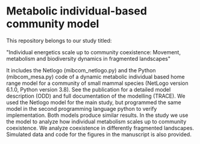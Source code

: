 # Metabolic individual-based community model

This repository belongs to our study titled:

"Individual energetics scale up to community coexistence: Movement, metabolism and biodiversity dynamics in fragmented landscapes"

It includes the Netlogo (mibcom_netlogo.py) and the Python (mibcom_mesa.py) code of a dynamic metabolic individual based home range model for a community of small mammal species (NetLogo version 6.1.0, Python version 3.8). See the publication for a detailed model description (ODD) and full documentation of the modelling (TRACE). We used the Netlogo model for the main study, but programmed the same model in the second programming language python to verify implementation. Both models produce similar results. In the study we use the model to analyze how individual metabolism scales up to community coexistence. We analyze coexistence in differently fragmented landscapes. Simulated data and code for the figures in the manuscript is also provided.
